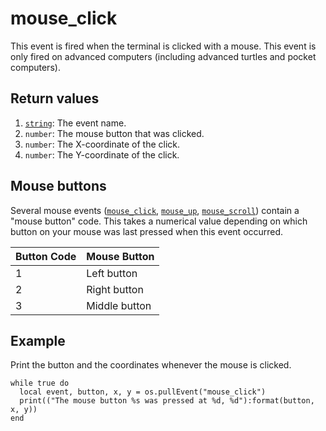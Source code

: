 # mouse\_click

This event is fired when the terminal is clicked with a mouse. This event is only fired on advanced computers (including
advanced turtles and pocket computers).

## Return values

1. [`string`](https://www.lua.org/manual/5.1/manual.html#5.4): The event name.
2. `number`: The mouse button that was clicked.
3. `number`: The X-coordinate of the click.
4. `number`: The Y-coordinate of the click.

## Mouse buttons

Several mouse events ([`mouse_click`](mouse_click.html), [`mouse_up`](mouse_up.html), [`mouse_scroll`](mouse_scroll.html)) contain a "mouse button" code. This takes a
numerical value depending on which button on your mouse was last pressed when this event occurred.

| Button Code | Mouse Button |
| --- | --- |
| 1 | Left button |
| 2 | Right button |
| 3 | Middle button |

## Example

Print the button and the coordinates whenever the mouse is clicked.

```
while true do
  local event, button, x, y = os.pullEvent("mouse_click")
  print(("The mouse button %s was pressed at %d, %d"):format(button, x, y))
end
```